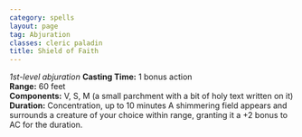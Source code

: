 ```yaml
---
category: spells
layout: page
tag: Abjuration
classes: cleric paladin
title: Shield of Faith
---
```


_1st-level abjuration_ **Casting Time:** 1 bonus action    
**Range:** 60 feet    
**Components:** V, S, M (a small parchment with a bit of holy text written on it)    
**Duration:** Concentration, up to 10 minutes A shimmering field appears and surrounds a creature of your choice within range, granting it a +2 bonus to AC for the duration. 